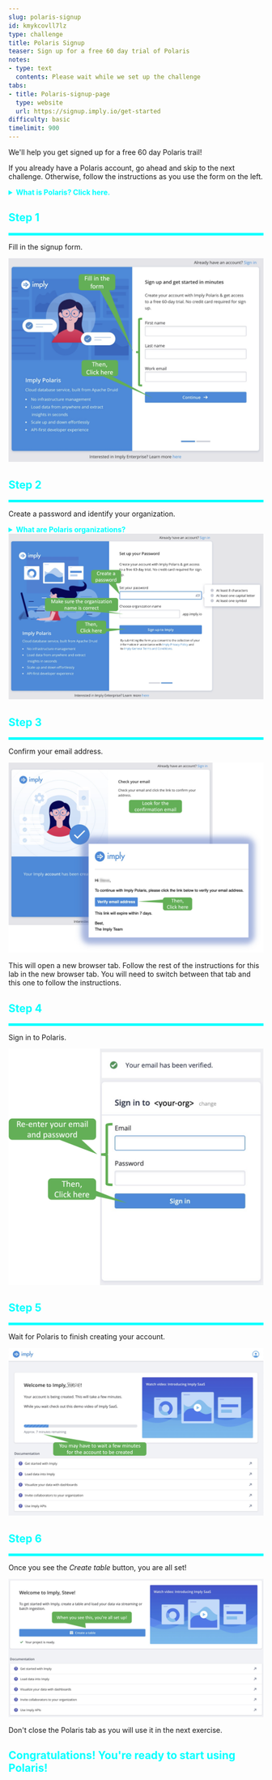 ```yaml
---
slug: polaris-signup
id: kmykcovll7lz
type: challenge
title: Polaris Signup
teaser: Sign up for a free 60 day trial of Polaris
notes:
- type: text
  contents: Please wait while we set up the challenge
tabs:
- title: Polaris-signup-page
  type: website
  url: https://signup.imply.io/get-started
difficulty: basic
timelimit: 900
---
```


We'll help you get signed up for a free 60 day Polaris trail!

If you already have a Polaris account, go ahead and skip to the next challenge.
Otherwise, follow the instructions as you use the form on the left.

<details>
  <summary style="color:cyan"><b>What is Polaris? Click here.</b></summary>
<hr style="color:cyan">
Polaris is Imply's Apache Druid® SaaS offering.
When you use Polaris, you get all the benefits of Druid (lots of data, lots of concurrent users, and quick response time), with none of the system management hassles.
Imply's core competency is Druid, so you can be certain your Druid database is well tuned by experts!
Want to learn more?
Check out the documentation <a href="https://docs.imply.io/polaris" target="_blank">here</a>.
<hr style="color:cyan">
</details>


<h2 style="color:cyan">Step 1</h2><hr style="color:cyan;background-color:cyan;height:5px">

Fill in the signup form.

<a href="#img-1">
  <img alt="Signup Page" src="../assets/SignupPage.png" />
</a>

<a href="#" class="lightbox" id="img-1">
  <img alt="Signup Page" src="../assets/SignupPage.png" />
</a>

<h2 style="color:cyan">Step 2</h2><hr style="color:cyan;background-color:cyan;height:5px">

Create a password and identify your organization.

<details>
  <summary style="color:cyan"><b>What are Polaris organizations?</b></summary>
<hr style="color:cyan">
In Polaris, organizations allow users to collaborate as well as share and manage tables.
If you are the first in your organization to set up a Polaris account, you will have administrative privileges so you can invite other users.
You will also be able to manage other users' privileges.
<br>
If you are not the first to signup for your organization, you will need to contact the organization's administrator and request an invite.
<hr style="color:cyan">
</details>

<a href="#img-2">
  <img alt="Password Page" src="../assets/PasswordPage.png" />
</a>

<a href="#" class="lightbox" id="img-2">
  <img alt="Password Page" src="../assets/PasswordPage.png" />
</a>

<h2 style="color:cyan">Step 3</h2><hr style="color:cyan;background-color:cyan;height:5px">

Confirm your email address.

<a href="#img-3">
  <img alt="Confirm Email" src="../assets/ConfirmEmail.png" />
</a>

<a href="#" class="lightbox" id="img-3">
  <img alt="Confirm Email" src="../assets/ConfirmEmail.png" />
</a>

This will open a new browser tab.
Follow the rest of the instructions for this lab in the new browser tab.
You will need to switch between that tab and this one to follow the instructions.

<h2 style="color:cyan">Step 4</h2><hr style="color:cyan;background-color:cyan;height:5px">

Sign in to Polaris.

<a href="#img-4">
  <img alt="Login Page" src="../assets/LoginPage.png" />
</a>

<a href="#" class="lightbox" id="img-4">
  <img alt="Login Page" src="../assets/LoginPage.png" />
</a>

<h2 style="color:cyan">Step 5</h2><hr style="color:cyan;background-color:cyan;height:5px">

Wait for Polaris to finish creating your account.

<a href="#img-5">
  <img alt="Wait for Account" src="../assets/WaitForAccount.png" />
</a>

<a href="#" class="lightbox" id="img-5">
  <img alt="Wait for Account" src="../assets/WaitForAccount.png" />
</a>

<h2 style="color:cyan">Step 6</h2><hr style="color:cyan;background-color:cyan;height:5px">

Once you see the _Create table_ button, you are all set!

<a href="#img-6">
  <img alt="Account Ready" src="../assets/AccountReady.png" />
</a>

<a href="#" class="lightbox" id="img-6">
  <img alt="Account Ready" src="../assets/AccountReady.png" />
</a>

Don't close the Polaris tab as you will use it in the next exercise.

<h2 style="color:cyan">Congratulations! You're ready to start using Polaris!</h2>

<style type="text/css" rel="stylesheet">
.lightbox { display: none; position: fixed; justify-content: center; align-items: center; z-index: 999; top: 0; left: 0; right: 0; bottom: 0; padding: 1rem; background: rgba(0, 0, 0, 0.8); }
.lightbox:target { display: flex; }
.lightbox img { max-height: 100% }
.thumbnail:hover {
    position:fixed;
    top:-25px;
    left:-35px;
    width:500px;
    height:auto;
    display:block;
    z-index:999;
}
</style>
